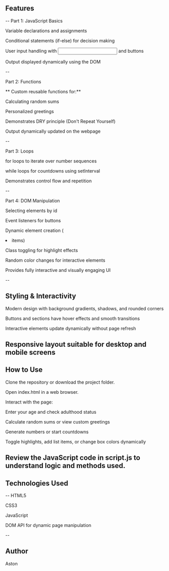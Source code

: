 
## Features
--
Part 1: JavaScript Basics

Variable declarations and assignments

Conditional statements (if-else) for decision making

User input handling with <input> and buttons

Output displayed dynamically using the DOM

--

Part 2: Functions

** Custom reusable functions for:**

Calculating random sums

Personalized greetings

Demonstrates DRY principle (Don't Repeat Yourself)

Output dynamically updated on the webpage

--

Part 3: Loops

for loops to iterate over number sequences

while loops for countdowns using setInterval

Demonstrates control flow and repetition

--

Part 4: DOM Manipulation

Selecting elements by id

Event listeners for buttons

Dynamic element creation (<li> items)

Class toggling for highlight effects

Random color changes for interactive elements

Provides fully interactive and visually engaging UI

--

## Styling & Interactivity

Modern design with background gradients, shadows, and rounded corners

Buttons and sections have hover effects and smooth transitions

Interactive elements update dynamically without page refresh

Responsive layout suitable for desktop and mobile screens
--

## How to Use

Clone the repository or download the project folder.

Open index.html in a web browser.

Interact with the page:

Enter your age and check adulthood status

Calculate random sums or view custom greetings

Generate numbers or start countdowns

Toggle highlights, add list items, or change box colors dynamically

Review the JavaScript code in script.js to understand logic and methods used.
--

## Technologies Used
--
HTML5

CSS3 

JavaScript 

DOM API for dynamic page manipulation

--

## Author

Aston
